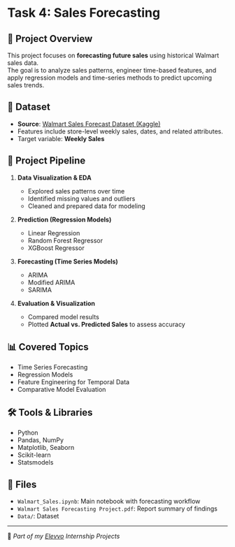 # Task 4: Sales Forecasting

## 📌 Project Overview
This project focuses on **forecasting future sales** using historical Walmart sales data.  
The goal is to analyze sales patterns, engineer time-based features, and apply regression models and time-series methods to predict upcoming sales trends.  

## 📂 Dataset
- **Source**: [Walmart Sales Forecast Dataset (Kaggle)](https://www.kaggle.com/datasets/aslanahmedov/walmart-sales-forecast)  
- Features include store-level weekly sales, dates, and related attributes.  
- Target variable: **Weekly Sales**

## 🔄 Project Pipeline
1. **Data Visualization & EDA**  
   - Explored sales patterns over time  
   - Identified missing values and outliers  
   - Cleaned and prepared data for modeling  

2. **Prediction (Regression Models)**  
   - Linear Regression  
   - Random Forest Regressor  
   - XGBoost Regressor  

3. **Forecasting (Time Series Models)**  
   - ARIMA  
   - Modified ARIMA  
   - SARIMA  

4. **Evaluation & Visualization**  
   - Compared model results  
   - Plotted **Actual vs. Predicted Sales** to assess accuracy  

## 📊 Covered Topics
- Time Series Forecasting  
- Regression Models  
- Feature Engineering for Temporal Data  
- Comparative Model Evaluation  

## 🛠️ Tools & Libraries
- Python  
- Pandas, NumPy  
- Matplotlib, Seaborn  
- Scikit-learn  
- Statsmodels  

## 📎 Files
- `Walmart_Sales.ipynb`: Main notebook with forecasting workflow  
- `Walmart Sales Forecasting Project.pdf`: Report summary of findings  
- `Data/`: Dataset   

---
🔗 *Part of my [Elevvo](https://elevvo.tech/) Internship Projects*
